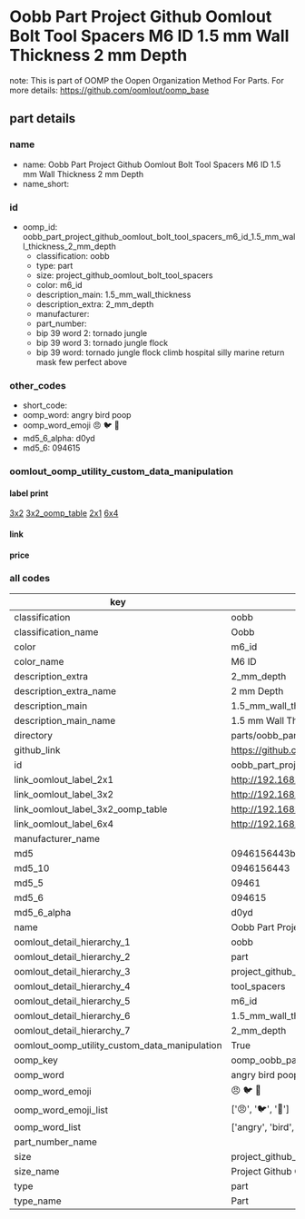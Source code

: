 # Oobb Part Project Github Oomlout Bolt Tool Spacers M6 ID 1.5 mm Wall Thickness 2 mm Depth  

note: This is part of OOMP the Oopen Organization Method For Parts. For more details: https://github.com/oomlout/oomp_base

##  part details
  







### name
* name: Oobb Part Project Github Oomlout Bolt Tool Spacers M6 ID 1.5 mm Wall Thickness 2 mm Depth
* name_short: 
### id
* oomp_id: oobb_part_project_github_oomlout_bolt_tool_spacers_m6_id_1.5_mm_wall_thickness_2_mm_depth
  * classification: oobb
  * type: part
  * size: project_github_oomlout_bolt_tool_spacers
  * color: m6_id
  * description_main: 1.5_mm_wall_thickness
  * description_extra: 2_mm_depth
  * manufacturer: 
  * part_number: 
  * bip 39 word 2: tornado jungle
  * bip 39 word 3: tornado jungle flock
  * bip 39 word: tornado jungle flock climb hospital silly marine return mask few perfect above

### other_codes
* short_code: 
* oomp_word: angry bird poop
* oomp_word_emoji :angry: :bird: :poop:
* md5_6_alpha: d0yd
* md5_6: 094615






### oomlout_oomp_utility_custom_data_manipulation
#### label print
[3x2](http://192.168.1.245:1112/?label=oomp%20d0yd)
[3x2_oomp_table](http://192.168.1.108:1112/?label=oomp%20d0yd)
[2x1](http://192.168.1.242:1112/?label=oomp%20d0yd)
[6x4](http://192.168.1.55:1112/?label=oomp%20d0yd)    

#### link

                              

#### price







### all codes 
| key | value |  
| --- | --- |  
| classification | oobb |  
| classification_name | Oobb |  
| color | m6_id |  
| color_name | M6 ID |  
| description_extra | 2_mm_depth |  
| description_extra_name | 2 mm Depth |  
| description_main | 1.5_mm_wall_thickness |  
| description_main_name | 1.5 mm Wall Thickness |  
| directory | parts/oobb_part_project_github_oomlout_bolt_tool_spacers_m6_id_1.5_mm_wall_thickness_2_mm_depth |  
| github_link | https://github.com/oomlout/oomlout_oomp_part_src/tree/main/parts/oobb_part_project_github_oomlout_bolt_tool_spacers_m6_id_1.5_mm_wall_thickness_2_mm_depth |  
| id | oobb_part_project_github_oomlout_bolt_tool_spacers_m6_id_1.5_mm_wall_thickness_2_mm_depth |  
| link_oomlout_label_2x1 | http://192.168.1.242:1112/?label=oomp%20d0yd |  
| link_oomlout_label_3x2 | http://192.168.1.245:1112/?label=oomp%20d0yd |  
| link_oomlout_label_3x2_oomp_table | http://192.168.1.108:1112/?label=oomp%20d0yd |  
| link_oomlout_label_6x4 | http://192.168.1.55:1112/?label=oomp%20d0yd |  
| manufacturer_name |  |  
| md5 | 0946156443b8310322b6f2b0b29e472b |  
| md5_10 | 0946156443 |  
| md5_5 | 09461 |  
| md5_6 | 094615 |  
| md5_6_alpha | d0yd |  
| name | Oobb Part Project Github Oomlout Bolt Tool Spacers M6 ID 1.5 mm Wall Thickness 2 mm Depth |  
| oomlout_detail_hierarchy_1 | oobb |  
| oomlout_detail_hierarchy_2 | part |  
| oomlout_detail_hierarchy_3 | project_github_bolt |  
| oomlout_detail_hierarchy_4 | tool_spacers |  
| oomlout_detail_hierarchy_5 | m6_id |  
| oomlout_detail_hierarchy_6 | 1.5_mm_wall_thickness |  
| oomlout_detail_hierarchy_7 | 2_mm_depth |  
| oomlout_oomp_utility_custom_data_manipulation | True |  
| oomp_key | oomp_oobb_part_project_github_oomlout_bolt_tool_spacers_m6_id_1.5_mm_wall_thickness_2_mm_depth |  
| oomp_word | angry bird poop |  
| oomp_word_emoji | :angry: :bird: :poop: |  
| oomp_word_emoji_list | [':angry:', ':bird:', ':poop:'] |  
| oomp_word_list | ['angry', 'bird', 'poop'] |  
| part_number_name |  |  
| size | project_github_oomlout_bolt_tool_spacers |  
| size_name | Project Github Oomlout Bolt Tool Spacers |  
| type | part |  
| type_name | Part |  
